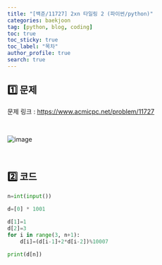 ```yaml
---
title: "[백준/11727] 2xn 타일링 2 (파이썬/python)"
categories: baekjoon
tag: [python, blog, coding]
toc: true
toc_sticky: true
toc_label: "목차"
author_profile: true
search: true
---
```


## 1️⃣ 문제

문제 링크 : <a href="https://www.acmicpc.net/problem/11727" target="_blank">https://www.acmicpc.net/problem/11727</a>

<br/>

![image](https://user-images.githubusercontent.com/52556486/180927010-3927e281-d799-456e-8e9b-8e0ac0a7d0f5.png)

<br/>

## 2️⃣ 코드

```python
n=int(input())

d=[0] * 1001

d[1]=1
d[2]=3
for i in range(3, n+1):
    d[i]=(d[i-1]+2*d[i-2])%10007

print(d[n])
```